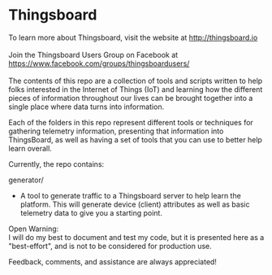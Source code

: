 # Thingsboard
To learn more about Thingsboard, visit the website at http://thingsboard.io<br><br>
Join the Thingsboard Users Group on Facebook at https://www.facebook.com/groups/thingsboardusers/<br><br>
The contents of this repo are a collection of tools and scripts written to help folks interested in the 
Internet of Things (IoT) and learning how the different pieces of information throughout our lives can be
brought together into a single place where data turns into information.

Each of the folders in this repo represent different tools or techniques for gathering telemetry information,
presenting that information into ThingsBoard, as well as having a set of tools that you can use to better help
learn overall.

Currently, the repo contains:

generator/<br>
- A tool to generate traffic to a Thingsboard server to help learn the platform.  This will generate device 
    (client) attributes as well as basic telemetry data to give you a starting point.
    
Open Warning:<br>
    I will do my best to document and test my code, but it is presented here as a "best-effort", and is not to
    be considered for production use.
    
Feedback, comments, and assistance are always appreciated!

